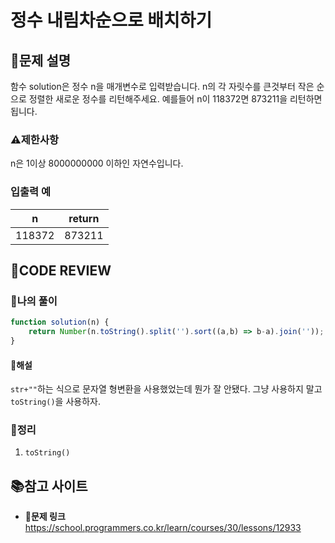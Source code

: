 # 정수 내림차순으로 배치하기

## **📝문제 설명**

함수 solution은 정수 n을 매개변수로 입력받습니다. n의 각 자릿수를 큰것부터 작은 순으로 정렬한 새로운 정수를 리턴해주세요. 예를들어 n이 118372면 873211을 리턴하면 됩니다.

### **⚠제한사항**

n은 1이상 8000000000 이하인 자연수입니다.

### **입출력 예**

| n      | return |
| ------ | ------ |
| 118372 | 873211 |

## **🧐CODE REVIEW**

### **🧾나의 풀이**

```js
function solution(n) {
    return Number(n.toString().split('').sort((a,b) => b-a).join(''));
}
```

#### **📝해설**

`str+""`하는 식으로 문자열 형변환을 사용했었는데 뭔가 잘 안됐다. 그냥 사용하지 말고 `toString()`을 사용하자.


### **🔖정리**

1. `toString()`

## 📚참고 사이트

- **🔗문제 링크**<br/>
https://school.programmers.co.kr/learn/courses/30/lessons/12933
